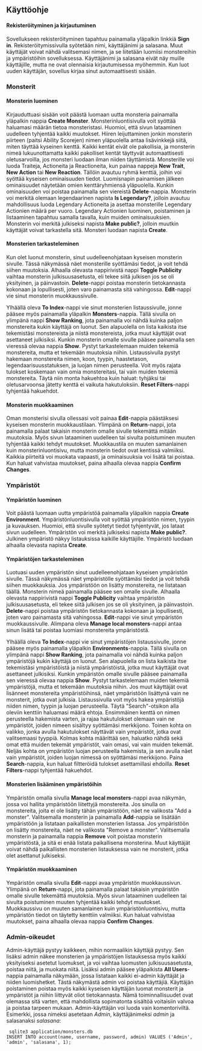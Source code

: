 ## Käyttöohje

#### Rekisteröityminen ja kirjautuminen
Sovellukseen rekisteröityminen tapahtuu painamalla yläpalkin linkkiä **Sign in**. Rekisteröitymissivulla syötetään nimi, käyttäjänimi ja salasana. Muut käyttäjät voivat nähdä valitsemasi nimen, ja se liitetään luomiisi monstereihin ja ympäristöihin sovelluksessa. Käyttäjänimi ja salasana eivät näy muille käyttäjille, mutta ne ovat olennaisia kirjautumisessa myöhemmin. Kun luot uuden käyttäjän, sovellus kirjaa sinut automaattisesti sisään. 

### Monsterit

#### Monsterin luominen
Kirjauduttuasi sisään voit päästä luomaan uutta monsteria painamalla yläpalkin nappia **Create Monster**.
Monsterinluontisivulla voit syöttää haluamasi määrän tietoa monsteristasi. Huomioi, että sivun lataaminen uudelleen tyhjentää kaikki muutokset. Hiiren leijuttaminen jonkin monsterin piirteen (paitsi Ability Scorejen) nimen yläpuolella antaa lisävinkkejä siitä, miten täyttää kyseinen kenttä.
Kaikki kentät eivät ole pakollisia, ja monsterin nimeä lukuunottamatta kaikki pakolliset kentät täyttyvät automaattisesti oletusarvoilla, jos monsteri luodaan ilman niiden täyttämistä.
Monsterille voi luoda Traiteja, Actioneita ja Reactioneita, kun painaa nappeja **New Trait**, **New Action** tai **New Reaction**. Tällöin avautuu ryhmä kenttiä, joihin voi syöttää kyseisen ominaisuuden tiedot. Luomisnapin painamisen jälkeen ominaisuudet näytetään omien kenttäryhmiensä yläpuolella. Kunkin ominaisuuden voi poistaa painamalla sen viereistä **Delete**-nappia.
Monsterin voi merkitä olemaan legendaarinen napista **Is Legendary?**, jolloin avautuu mahdollisuus luoda Legendary Actioneita ja asettaa monsterille Legendary Actionien määrä per vuoro. Legendary Actionien luominen, poistaminen ja listaaminen tapahtuu samalla tavalla, kuin muiden ominaisuuksien.
Monsterin voi merkitä julkiseksi napista **Make public?**, jolloin muutkin käyttäjät voivat tarkastella sitä.
Monsteri luodaan napista **Create**.

#### Monsterien tarkasteleminen
Kun olet luonut monsterin, sinut uudelleenohjataan kyseisen monsterin sivulle. Tässä näkymässä näet monsterille syöttämäsi tiedot, ja voit tehdä siihen muutoksia.
Alhaalla olevasta nappirivistä nappi **Toggle Publicity** vaihtaa monsterin julkisuusasetusta, eli tekee siitä julkisen jos se oli yksityinen, ja päinvastoin.
**Delete**-nappi poistaa monsterin tietokannasta kokonaan ja lopullisesti, joten varo painamasta sitä vahingossa.
**Edit**-nappi vie sinut monsterin muokkaussivulle.

Ylhäällä oleva **To Index**-nappi vie sinut monsterien listaussivulle, jonne pääsee myös painamalla yläpalkin **Monsters**-nappia. Tällä sivulla on ylimpänä nappi **Show Ranking**, jota painamalla voi nähdä kuinka paljon monstereita kukin käyttäjä on luonut. Sen alapuolella on lista kaikista itse tekemistäsi monstereista ja niistä monstereista, jotka muut käyttäjät ovat asettaneet julkisiksi. Kunkin monsterin omalle sivulle pääsee painamalla sen vieressä olevaa nappia **Show**. Pystyt tarkastelemaan muiden tekemiä monstereita, mutta et tekemään muutoksia niihin. Listaussivulla pystyt hakemaan monstereita nimen, koon, tyypin, haastetason, legendaarisuusstatuksen, ja luojan nimen perusteella. Voit myös rajata tulokset koskemaan vain omia monstereitasi, tai vain muiden tekemiä monstereita. Täytä niin monta hakuehtoa kuin haluat: tyhjäksi tai oletusarvoonsa jätetty kenttä ei vaikuta hakutuloksiin. **Reset Filters**-nappi tyhjentää hakuehdot.

#### Monsterin muokkaaminen
Oman monsterisi sivulla ollessasi voit painaa **Edit**-nappia päästäksesi kyseisen monsterin muokkaustilaan.
Ylimpänä on **Return**-nappi, jota painamalla palaat takaisin monsterin omalle sivulle tekemättä mitään muutoksia. Myös sivun lataaminen uudelleen tai sivulta poistuminen muuten tyhjentää kaikki tehdyt muutokset. 
Muokkaustila on muuten samanlainen kuin monsterinluontisivu, mutta monsterin tiedot ovat kentissä valmiiksi. Kaikkia piirteitä voi muokata vapaasti, ja ominaisuuksia voi lisätä tai poistaa.
Kun haluat vahvistaa muutokset, paina alhaalla olevaa nappia **Confirm Changes**.

### Ympäristöt

#### Ympäristön luominen
Voit päästä luomaan uutta ympäristöä painamalla yläpalkin nappia **Create Environment**. 
Ympäristönluontisivulla voit syöttää ympäristön nimen, tyypin ja kuvauksen. Huomioi, että sivulle syötetyt tiedot tyhjentyvät, jos lataat sivun uudelleen.
Ympäristön voi merkitä julkiseksi napista **Make public?**. Julkinen ympäristö näkyy listauksissa kaikille käyttäjille. 
Ympäristö luodaan alhaalla olevasta napista **Create**.

#### Ympäristöjen tarkasteleminen
Luotuasi uuden ympäristön sinut uudelleenohjataan kyseisen ympäristön sivulle. Tässä näkymässä näet ympäristölle syöttämäsi tiedot ja voit tehdä siihen muokkauksia. Jos ympäristöön on lisätty monstereita, ne listataan täällä. Monsterin nimeä painamalla pääsee sen omalle sivulle.
Alhaalla olevasta nappirivistä nappi **Toggle Publicity** vaihtaa ympäristön julkisuusasetusta, eli tekee siitä julkisen jos se oli yksityinen, ja päinvastoin.
**Delete**-nappi poistaa ympäristön tietokannasta kokonaan ja lopullisesti, joten varo painamasta sitä vahingossa.
**Edit**-nappi vie sinut ympäristön muokkaussivulle.
Alimpana oleva **Manage local monsters**-nappi antaa sinun lisätä tai poistaa luomiasi monstereita ympäristöstä.

Ylhäällä oleva **To Index**-nappi vie sinut ympäristöjen listaussivulle, jonne pääsee myös painamalla yläpalkin **Environments**-nappia. Tällä sivulla on ylimpänä nappi **Show Ranking**, jota painamalla voi nähdä kuinka paljon ympäristöjä kukin käyttäjä on luonut. Sen alapuolella on lista kaikista itse tekemistäsi ympäristöistä ja niistä ympäristöistä, jotka muut käyttäjät ovat asettaneet julkisiksi. Kunkin ympäristön omalle sivulle pääsee painamalla sen vieressä olevaa nappia **Show**. Pystyt tarkastelemaan muiden tekemiä ympäristöjä, mutta et tekemään muutoksia niihin. Jos muut käyttäjät ovat lisänneet monstereita ympäristöihinsä, näet ympäristöön lisättynä vain ne monsterit, jotka ovat julkisia. Listaussivulla voit myös hakea ympäristöjä niiden nimen, tyypin ja luojan perusteella. Täytä "Search"-otsikon alla oleviin kenttiin haluamasi määrä ehtoja. Ensimmäinen kenttä on nimen perusteella hakemista varten, ja rajaa hakutulokset olemaan vain ne ympäristöt, joiden nimeen sisältyy syöttämäsi merkkijono. Toinen kohta on valikko, jonka avulla hakutulokset näyttävät vain ympäristöt, jotka ovat valitsemaasi tyyppiä. Kolmas kohta määrittää sen, haluatko nähdä sekä omat että muiden tekemät ympäristöt, vain omasi, vai vain muiden tekemät. Neljäs kohta on ympäristön luojan perusteella hakemista, ja sen avulla näet vain ympäristöt, joiden luojan nimessä on syöttämäsi merkkijono. Paina **Search**-nappia, kun haluat filtteröidä tulokset asettamillasi ehdoilla. **Reset Filters**-nappi tyhjentää hakuehdot.


#### Monsterien lisääminen ympäristöihin
Ympäristön omalla sivulla **Manage local monsters**-nappi avaa näkymän, jossa voi hallita ympäristöön liitettyjä monstereita.
Jos sinulla on monstereita, joita ei ole lisätty tähän ympäristöön, näet ne valikosta "Add a monster". Valitsemalla monsterin ja painamalla **Add**-nappia se lisätään ympäristöön ja listataan paikallisten monsterien listassa.
Jos ympäristöön on lisätty monstereita, näet ne valikosta "Remove a monster". Valitsemalla monsterin ja painamalla nappia **Remove** voit poistaa monsterin ympäristöstä, ja sitä ei enää listata paikallisena monsterina.
Muut käyttäjät voivat nähdä paikallisten monsterien listauksessa vain ne monsterit, jotka olet asettanut julkiseksi.

#### Ympäristön muokkaaminen
Ympäristön omalla sivulla **Edit**-nappi avaa ympäristön muokkaussivun.
Ylimpänä on **Return**-nappi, jota painamalla palaat takaisin ympäristön omalle sivulle tekemättä muutoksia. Myös sivun lataaminen uudelleen tai sivulta poistuminen muuten tyhjentää kaikki tehdyt muutokset. 
Muokkaussivu on muuten samanlainen kuin ympäristönluontisivu, mutta ympäristön tiedot on täytetty kenttiin valmiiksi.
Kun haluat vahvistaa muutokset, paina alhaalla olevaa nappia **Confirm Changes**. 

### Admin-oikeudet
Admin-käyttäjä pystyy kaikkeen, mihin normaalikin käyttäjä pystyy. Sen lisäksi admin näkee monsterien ja ympäristöjen listauksessa myös kaikki yksityiseksi asetetut luomukset, ja voi vaihtaa luomusten julkisuusasetusta, poistaa niitä, ja muokata niitä. Lisäksi admin pääsee yläpalkista **All Users**-nappia painamalla näkymään, jossa listataan kaikki ei-admin käyttäjät ja niiden luomishetket. Tästä näkymästä admin voi poistaa käyttäjiä. Käyttäjän poistaminen poistaa myös kaikki kyseisen käyttäjän luomat monsterit ja ympäristöt ja niihin liittyvät oliot tietokannasta. Nämä toiminnallisuudet ovat olemassa sitä varten, että mahdollista sopimatonta sisältöä voitaisiin valvoa ja poistaa tarpeen mukaan.
Admin-käyttäjän voi luoda vain komentoriviltä. Esimerkki, jossa nimeksi asetetaan *Admin*, käyttäjänimeksi *admin* ja salasanaksi *salasana*:
```
 sqlite3 application/monsters.db
INSERT INTO account(name, username, password, admin) VALUES ('Admin', 'admin', 'salasana', 1); 
```
